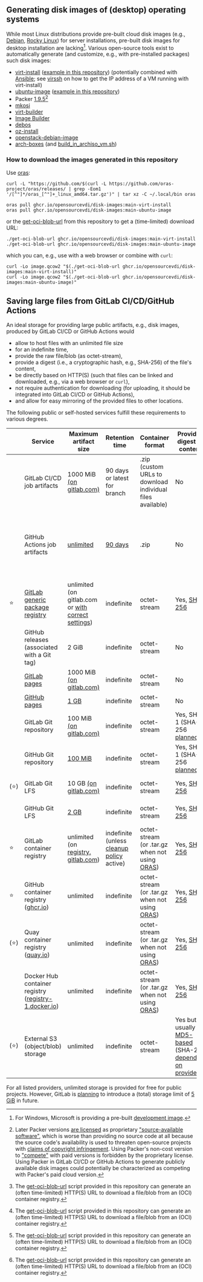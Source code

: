 ## Generating disk images of (desktop) operating systems

While most Linux distributions provide pre-built cloud disk images (e.g., [Debian](https://cloud.debian.org/images/cloud/), [Rocky Linux](https://rockylinux.org/download)) for server installations, pre-built disk images for desktop installation are lacking[^windows-vm]. Various open-source tools exist to automatically generate (and customize, e.g., with pre-installed packages) such disk images: 

[^windows-vm]: For Windows, Microsoft is providing a pre-built [development image](https://developer.microsoft.com/en-us/windows/downloads/virtual-machines/).

- [virt-install](https://github.com/virt-manager/virt-manager/blob/main/virt-install) ([example in this repository](virt-install)) (potentially combined with [Ansible](https://github.com/ansible/); see [virssh](virt-install/virssh) on how to get the IP address of a VM running with virt-install)
- [ubuntu-image](https://github.com/canonical/ubuntu-image) ([example in this repository](ubuntu-image))
- Packer [1.9.5](https://releases.hashicorp.com/packer/1.9.5/)[^packer]
- [mkosi](https://github.com/systemd/mkosi)
- [virt-builder](https://github.com/libguestfs/guestfs-tools/tree/master/builder)
- [Image Builder](https://github.com/osbuild)
- [debos](https://github.com/go-debos/debos)
- [oz-install](https://github.com/clalancette/oz/blob/master/oz-install)
- [openstack-debian-image](https://salsa.debian.org/openstack-team/debian/openstack-debian-images)
- [arch-boxes](https://gitlab.archlinux.org/archlinux/arch-boxes) (and [build_in_archiso_vm.sh](https://gitlab.archlinux.org/archlinux/ci-scripts/-/blob/master/scripts/build_in_archiso_vm.sh))

[^packer]: Later Packer versions [are licensed](https://www.hashicorp.com/license-faq#products-covered-by-bsl) as proprietary ["source-available software"](https://en.wikipedia.org/wiki/Source-available_software), which is worse than providing no source code at all because the source code's availability is used to threaten open-source projects with [claims of copyright infringement](https://opentofu.org/blog/our-response-to-hashicorps-cease-and-desist/).
Using Packer's non-cost version to ["compete"](https://www.hashicorp.com/license-faq#usage-limitations) with paid versions is forbidden by the proprietary license. Using Packer in GitLab CI/CD or GitHub Actions to generate publicly available disk images could potentially be characterized as competing with Packer's paid cloud version.

### How to download the images generated in this repository

Use [oras](https://oras.land/docs/installation):
```
curl -L "https://github.com/$(curl -L https://github.com/oras-project/oras/releases/ | grep -Eom1 '/[^"]*/oras_[^"]+_linux_amd64.tar.gz')" | tar xz -C ~/.local/bin oras

oras pull ghcr.io/opensourcevdi/disk-images:main-virt-install
oras pull ghcr.io/opensourcevdi/disk-images:main-ubuntu-image 
```

or the [get-oci-blob-url](get-oci-blob-url) from this repository to get a (time-limited) download URL:

```
./get-oci-blob-url ghcr.io/opensourcevdi/disk-images:main-virt-install
./get-oci-blob-url ghcr.io/opensourcevdi/disk-images:main-ubuntu-image
```

which you can, e.g., use with a web browser or combine with `curl`:

```
curl -Lo image.qcow2 "$(./get-oci-blob-url ghcr.io/opensourcevdi/disk-images:main-virt-install)"
curl -Lo image.qcow2 "$(./get-oci-blob-url ghcr.io/opensourcevdi/disk-images:main-ubuntu-image)"
```

## Saving large files from GitLab CI/CD/GitHub Actions

An ideal storage for providing large public artifacts, e.g., disk images, produced by GitLab CI/CD or GitHub Actions would 
- allow to host files with an unlimited file size
- for an indefinite time,
- provide the raw file/blob (as octet-stream),
- provide a digest (i.e., a cryptographic hash, e.g., SHA-256) of the file's content,
- be directly based on HTTP(S) (such that files can be linked and downloaded, e.g., via a web browser or `curl`),
- not require authentication for downloading (for uploading, it should be integrated into GitLab CI/CD or GitHub Actions),
- and allow for easy mirroring of the provided files to other locations.

The following public or self-hosted services fulfill these requirements to various degrees.

&nbsp; | Service | Maximum artifact size | Retention time | Container format | Provides digest of content | Access | Unauthenti&shy;cated access | Mirroring easily possible
--- | --- | --- | --- | --- | --- | --- | --- | ---
&nbsp; | GitLab CI/CD job artifacts | 1000 MiB [(on gitlab.com)](https://gitlab.com/help/instance_configuration#size-limits) | 90 days or latest for branch | .zip (custom URLs to download individual files available) | No | HTTP redirect | Yes | No
&nbsp; | GitHub Actions job artifacts | [unlimited](https://github.com/actions/upload-artifact/issues/9) | [90 days](https://docs.github.com/en/actions/learn-github-actions/usage-limits-billing-and-administration#artifact-and-log-retention-policy) | .zip | No | HTTP redirect or GitHub API | No, requires GitHub account both via web site and via [GitHub API](https://docs.github.com/en/rest/actions/artifacts?apiVersion=2022-11-28#download-an-artifact); [workarounds](https://nightly.link/) exist but can be [brittle](https://nightly.link/#authorization) | No
⭐ | [GitLab generic package registry](https://docs.gitlab.com/ee/user/packages/generic_packages/#publish-a-package-file) | unlimited (on gitlab.com or [with correct settings](https://docs.gitlab.com/ee/user/packages/generic_packages/#internal-server-error-on-large-file-uploads-to-s3)) | indefinite | octet-stream | Yes, [SHA-256](https://docs.gitlab.com/ee/api/packages.html#list-package-files) | HTTP redirect | Yes | Somewhat ([custom API](https://docs.gitlab.com/ee/api/packages.html#list-packages))
&nbsp; | GitHub releases (associated with a Git tag) | 2 GiB | indefinite | octet-stream | No | HTTP redirect | Yes | No ([custom API](https://docs.github.com/en/rest/releases/releases?apiVersion=2022-11-28#list-releases) with rate limits)
&nbsp; | [GitLab pages](https://docs.gitlab.com/ee/user/project/pages/) | 1000 MiB [(on gitlab.com)](https://gitlab.com/help/instance_configuration#size-limits) | indefinite | octet-stream | No | HTTP(S) | Yes | No
&nbsp; | [GitHub pages](https://docs.github.com/en/pages) | [1 GB](https://docs.github.com/en/pages/getting-started-with-github-pages/about-github-pages#usage-limits) | indefinite | octet-stream | No | HTTP(S) | Yes | No
&nbsp; | GitLab Git repository | 100 MiB [(on gitlab.com)](https://docs.gitlab.com/ee/user/free_push_limit.html) | indefinite | octet-stream | Yes, SHA-1 (SHA-256 [planned](https://git-scm.com/docs/hash-function-transition)) | HTTP(S) | Yes | Yes
&nbsp; | GitHub Git repository | [100 MiB](https://docs.github.com/en/repositories/working-with-files/managing-large-files/about-large-files-on-github#file-size-limits) | indefinite | octet-stream | Yes, SHA-1 (SHA-256 [planned](https://git-scm.com/docs/hash-function-transition)) | HTTP(S) | Yes | Yes
(⭐) | GitLab Git LFS | 10 GB [(on gitlab.com)](https://docs.gitlab.com/ee/user/gitlab_com/index.html#account-and-limit-settings) | indefinite | octet-stream | Yes, [SHA-256](https://github.com/git-lfs/git-lfs/blob/main/docs/spec.md#user-content-the-pointer) | HTTP(S) or [Git LFS API](https://github.com/git-lfs/git-lfs/blob/main/docs/api/basic-transfers.md) | Yes | Yes
&nbsp; | GitHub Git LFS | [2 GB](https://docs.github.com/en/repositories/working-with-files/managing-large-files/about-git-large-file-storage#about-git-large-file-storage) | indefinite | octet-stream | Yes, [SHA-256](https://github.com/git-lfs/git-lfs/blob/main/docs/spec.md#user-content-the-pointer) | HTTP(S) or [Git LFS API](https://github.com/git-lfs/git-lfs/blob/main/docs/api/basic-transfers.md) | Yes | Yes
⭐ | GitLab container registry | unlimited (on [registry.&ZeroWidthSpace;gitlab.com](https://registry.gitlab.com)) | indefinite (unless [cleanup policy](https://docs.gitlab.com/ee/user/packages/container_registry/reduce_container_registry_storage.html#cleanup-policy) active) | octet-stream (or .tar.gz when not using [ORAS](https://oras.land/)) | Yes, [SHA-256](https://github.com/opencontainers/image-spec/blob/main/descriptor.md#digests) | [OCI distribution spec](https://github.com/opencontainers/distribution-spec)[^get-oci-blob-url] | Yes | [Yes](https://github.com/opencontainers/distribution-spec/blob/main/spec.md#listing-tags)
⭐ | GitHub container registry ([ghcr.io](https://ghcr.io)) | unlimited | indefinite | octet-stream (or .tar.gz when not using [ORAS](https://oras.land/)) | Yes, [SHA-256](https://github.com/opencontainers/image-spec/blob/main/descriptor.md#digests) | [OCI distribution spec](https://github.com/opencontainers/distribution-spec)[^get-oci-blob-url] | Yes | [Yes](https://github.com/opencontainers/distribution-spec/blob/main/spec.md#listing-tags)
(⭐) | Quay container registry ([quay.io](https://quay.io)) | unlimited | indefinite | octet-stream (or .tar.gz when not using [ORAS](https://oras.land/)) | Yes, [SHA-256](https://github.com/opencontainers/image-spec/blob/main/descriptor.md#digests) | [OCI distribution spec](https://github.com/opencontainers/distribution-spec)[^get-oci-blob-url] | Yes | [Yes](https://github.com/opencontainers/distribution-spec/blob/main/spec.md#listing-tags)
&nbsp; | Docker Hub container registry ([registry-1.docker.io](https://registry.hub.docker.com)) | unlimited | indefinite | octet-stream (or .tar.gz when not using [ORAS](https://oras.land/)) | Yes, [SHA-256](https://github.com/opencontainers/image-spec/blob/main/descriptor.md#digests) | [OCI distribution spec](https://github.com/opencontainers/distribution-spec)[^get-oci-blob-url] | Yes (with [rate limits](https://docs.docker.com/docker-hub/download-rate-limit/)) | [Yes](https://github.com/opencontainers/distribution-spec/blob/main/spec.md#listing-tags)
(⭐) | External S3 (object/blob) storage | unlimited | indefinite | octet-stream | Yes but usually [MD5-based](https://docs.aws.amazon.com/AmazonS3/latest/userguide/checking-object-integrity.html#checking-object-integrity-md5) (SHA-256 [depending on provider](https://docs.aws.amazon.com/AmazonS3/latest/userguide/checking-object-integrity.html#using-additional-checksums)) | HTTP(S) or [S3 API](https://docs.aws.amazon.com/AmazonS3/latest/API/API_Operations_Amazon_Simple_Storage_Service.html) | Yes | [Yes](https://docs.aws.amazon.com/AmazonS3/latest/API/API_ListObjectsV2.html)

[^get-oci-blob-url]: The [get-oci-blob-url](get-oci-blob-url) script provided in this repository can generate an (often time-limited) HTTP(S) URL to download a file/blob from an (OCI) container registry.

For all listed providers, unlimited storage is provided for free for public projects. However, GitLab is [planning](https://about.gitlab.com/pricing/#when-are-the-future-gitlab-com-namespace-storage-and-transfer-limits-applicable) to introduce a (total) storage limit of [5 GiB](https://docs.gitlab.com/ee/user/usage_quotas.html#namespace-storage-limit) in future.


